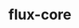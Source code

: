 ---
title: "flux-core"
layout: cache
categories: [package, develop-2023-08-20]
meta: {"versions": ["0.53.0"], "compilers": ["gcc@=11.1.0", "gcc@=7.3.1", "gcc@=7.5.0", "oneapi@=2023.2.0"], "oss": ["amzn2", "ubuntu18.04", "ubuntu20.04"], "platforms": ["linux"], "targets": ["aarch64", "neoverse_n1", "ppc64le", "x86_64", "x86_64_v3"], "stacks": ["aws-isc", "aws-isc-aarch64", "e4s", "e4s-oneapi", "e4s-power", "radiuss", "root"], "num_specs": 11, "num_specs_by_stack": {"root": 11, "aws-isc-aarch64": 2, "aws-isc": 1, "radiuss": 1, "e4s-power": 3, "e4s-oneapi": 2, "e4s": 2}}
spec_details: [{"hash": "uiys5s2xwkzgugxavqvrbbvdn6mibipy", "compiler": "gcc@=7.3.1", "versions": ["0.53.0"], "os": "amzn2", "platform": "linux", "target": "aarch64", "variants": ["build_system=autotools", "~cuda", "~docs", "~security"], "stacks": ["root", "aws-isc-aarch64"], "size": "-", "tarball": "https://binaries.spack.io/releases/develop-2023-08-20/build_cache/linux-amzn2-aarch64/gcc-7.3.1/flux-core-0.53.0/linux-amzn2-aarch64-gcc-7.3.1-flux-core-0.53.0-uiys5s2xwkzgugxavqvrbbvdn6mibipy.spack"}, {"hash": "u2n6rcdhuws33qu76x47o32wrq2nasgs", "compiler": "gcc@=7.3.1", "versions": ["0.53.0"], "os": "amzn2", "platform": "linux", "target": "neoverse_n1", "variants": ["build_system=autotools", "~cuda", "~docs", "~security"], "stacks": ["root", "aws-isc-aarch64"], "size": "-", "tarball": "https://binaries.spack.io/releases/develop-2023-08-20/build_cache/linux-amzn2-neoverse_n1/gcc-7.3.1/flux-core-0.53.0/linux-amzn2-neoverse_n1-gcc-7.3.1-flux-core-0.53.0-u2n6rcdhuws33qu76x47o32wrq2nasgs.spack"}, {"hash": "2cmvwxge7n5v3n7fo3ddcf4zvxiwux7u", "compiler": "gcc@=7.3.1", "versions": ["0.53.0"], "os": "amzn2", "platform": "linux", "target": "x86_64_v3", "variants": ["build_system=autotools", "~cuda", "~docs", "~security"], "stacks": ["root", "aws-isc"], "size": "-", "tarball": "https://binaries.spack.io/releases/develop-2023-08-20/build_cache/linux-amzn2-x86_64_v3/gcc-7.3.1/flux-core-0.53.0/linux-amzn2-x86_64_v3-gcc-7.3.1-flux-core-0.53.0-2cmvwxge7n5v3n7fo3ddcf4zvxiwux7u.spack"}, {"hash": "mhqb4awjevk3tsocwk57vxtox2xbiigf", "compiler": "gcc@=7.5.0", "versions": ["0.53.0"], "os": "ubuntu18.04", "platform": "linux", "target": "x86_64_v3", "variants": ["build_system=autotools", "~cuda", "~docs", "~security"], "stacks": ["root", "radiuss"], "size": "-", "tarball": "https://binaries.spack.io/releases/develop-2023-08-20/build_cache/linux-ubuntu18.04-x86_64_v3/gcc-7.5.0/flux-core-0.53.0/linux-ubuntu18.04-x86_64_v3-gcc-7.5.0-flux-core-0.53.0-mhqb4awjevk3tsocwk57vxtox2xbiigf.spack"}, {"hash": "h2ygoiokco7ujvktcljxgmnt7apcecww", "compiler": "gcc@=11.1.0", "versions": ["0.53.0"], "os": "ubuntu20.04", "platform": "linux", "target": "ppc64le", "variants": ["build_system=autotools", "~cuda", "~docs", "~security"], "stacks": ["e4s-power", "root"], "size": "-", "tarball": "https://binaries.spack.io/releases/develop-2023-08-20/build_cache/linux-ubuntu20.04-ppc64le/gcc-11.1.0/flux-core-0.53.0/linux-ubuntu20.04-ppc64le-gcc-11.1.0-flux-core-0.53.0-h2ygoiokco7ujvktcljxgmnt7apcecww.spack"}, {"hash": "bhw7swtdyhypkdzzj3ar42km22vkgdqn", "compiler": "gcc@=11.1.0", "versions": ["0.53.0"], "os": "ubuntu20.04", "platform": "linux", "target": "ppc64le", "variants": ["build_system=autotools", "~cuda", "~docs", "~security"], "stacks": ["e4s-power", "root"], "size": "-", "tarball": "https://binaries.spack.io/releases/develop-2023-08-20/build_cache/linux-ubuntu20.04-ppc64le/gcc-11.1.0/flux-core-0.53.0/linux-ubuntu20.04-ppc64le-gcc-11.1.0-flux-core-0.53.0-bhw7swtdyhypkdzzj3ar42km22vkgdqn.spack"}, {"hash": "gbbzl3gdz7mzlsblp7ktt3u55qteraxb", "compiler": "gcc@=11.1.0", "versions": ["0.53.0"], "os": "ubuntu20.04", "platform": "linux", "target": "ppc64le", "variants": ["build_system=autotools", "+cuda", "~docs", "~security"], "stacks": ["e4s-power", "root"], "size": "-", "tarball": "https://binaries.spack.io/releases/develop-2023-08-20/build_cache/linux-ubuntu20.04-ppc64le/gcc-11.1.0/flux-core-0.53.0/linux-ubuntu20.04-ppc64le-gcc-11.1.0-flux-core-0.53.0-gbbzl3gdz7mzlsblp7ktt3u55qteraxb.spack"}, {"hash": "2uvfqnvvqx3jfrxk3r5pjblbyinvrlmd", "compiler": "oneapi@=2023.2.0", "versions": ["0.53.0"], "os": "ubuntu20.04", "platform": "linux", "target": "x86_64", "variants": ["build_system=autotools", "~cuda", "~docs", "~security"], "stacks": ["e4s-oneapi", "root"], "size": "-", "tarball": "https://binaries.spack.io/releases/develop-2023-08-20/build_cache/linux-ubuntu20.04-x86_64/oneapi-2023.2.0/flux-core-0.53.0/linux-ubuntu20.04-x86_64-oneapi-2023.2.0-flux-core-0.53.0-2uvfqnvvqx3jfrxk3r5pjblbyinvrlmd.spack"}, {"hash": "ryruhois5wp5qo7yr6wyyxtu6uodgzt2", "compiler": "oneapi@=2023.2.0", "versions": ["0.53.0"], "os": "ubuntu20.04", "platform": "linux", "target": "x86_64", "variants": ["build_system=autotools", "~cuda", "~docs", "~security"], "stacks": ["e4s-oneapi", "root"], "size": "-", "tarball": "https://binaries.spack.io/releases/develop-2023-08-20/build_cache/linux-ubuntu20.04-x86_64/oneapi-2023.2.0/flux-core-0.53.0/linux-ubuntu20.04-x86_64-oneapi-2023.2.0-flux-core-0.53.0-ryruhois5wp5qo7yr6wyyxtu6uodgzt2.spack"}, {"hash": "zwjyiyua77r7774o2of77ffth3ybr3rk", "compiler": "gcc@=11.1.0", "versions": ["0.53.0"], "os": "ubuntu20.04", "platform": "linux", "target": "x86_64_v3", "variants": ["build_system=autotools", "~cuda", "~docs", "~security"], "stacks": ["e4s", "root"], "size": "-", "tarball": "https://binaries.spack.io/releases/develop-2023-08-20/build_cache/linux-ubuntu20.04-x86_64_v3/gcc-11.1.0/flux-core-0.53.0/linux-ubuntu20.04-x86_64_v3-gcc-11.1.0-flux-core-0.53.0-zwjyiyua77r7774o2of77ffth3ybr3rk.spack"}, {"hash": "eld3223h23l2ct4ncrkdihfqyxfn34bd", "compiler": "gcc@=11.1.0", "versions": ["0.53.0"], "os": "ubuntu20.04", "platform": "linux", "target": "x86_64_v3", "variants": ["build_system=autotools", "+cuda", "~docs", "~security"], "stacks": ["e4s", "root"], "size": "-", "tarball": "https://binaries.spack.io/releases/develop-2023-08-20/build_cache/linux-ubuntu20.04-x86_64_v3/gcc-11.1.0/flux-core-0.53.0/linux-ubuntu20.04-x86_64_v3-gcc-11.1.0-flux-core-0.53.0-eld3223h23l2ct4ncrkdihfqyxfn34bd.spack"}]
---